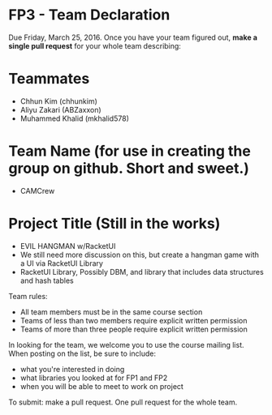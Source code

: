 # FP3 - Team Declaration
Due Friday, March 25, 2016.
Once you have your team figured out, **make a single pull request** for your whole team describing:
# Teammates 
* Chhun Kim (chhunkim)
* Aliyu Zakari (ABZaxxon)
* Muhammed Khalid (mkhalid578)
# Team Name (for use in creating the group on github. Short and sweet.)
* CAMCrew 

# Project Title (Still in the works)
* EVIL HANGMAN w/RacketUI
* We still need more discussion on this, but create a hangman game with a UI via RacketUI Library
* RacketUI Library, Possibly DBM, and library that includes data structures and hash tables

Team rules:
* All team members must be in the same course section
* Teams of less than two members require explicit written permission
* Teams of more than three people require explicit written permission

In looking for the team, we welcome you to use the course mailing list.
When posting on the list, be sure to include:
* what you're interested in doing
* what libraries you looked at for FP1 and FP2
* when you will be able to meet to work on project

To submit: make a pull request. One pull request for the whole team.
